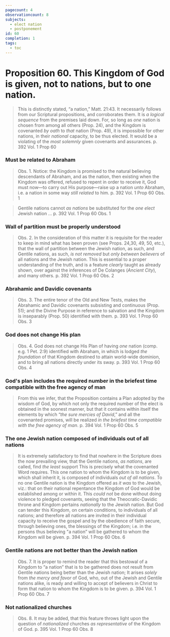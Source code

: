```yaml
---
pagecount: 4
observationcount: 8
subjects:
  - elect nation
  - postponement
id: 60
completion: 1
tags:
  - toc
---
```

# Proposition 60. This Kingdom of God is given, not to nations, but to one nation.

>This is distinctly stated, “a nation,” Matt. 21:43. It necessarily follows from our Scriptural propositions, and corroborates them. It is *a logical sequence* from the premises laid down. For, so long as *one* nation is chosen from among all others (Prop. 24), and the Kingdom is covenanted *by oath* to *that* nation (Prop. 49), it is impossible for other nations, in their *national* capacity, to be thus elected. It would be a violating of the *most solemnly* given covenants and assurances.
>p. 392 Vol. 1 Prop 60
### Must be related to Abraham
>Obs. 1. Notice: the Kingdom is promised to the natural believing descendants of Abraham, and as the nation, then existing when the Kingdom was offered, refused to repent in order to receive it, God must now—to carry out His purpose—raise up a nation *unto* Abraham, i.e. a nation in some way *still related* to him.
>p. 392 Vol. 1 Prop 60 Obs. 1

>Gentile nations cannot *as nations* be substituted for the *one elect* Jewish nation ...
>p. 392 Vol. 1 Prop 60 Obs. 1
### Wall of partition must be properly understood
>Obs. 2. In the consideration of this matter it is requisite for the reader to keep in mind what has been proven (see Props. 24,30, 49, 50, etc.), that the wall of partition between the Jewish nation, as such, and Gentile nations, as such, *is not removed* but *only between believers* of all nations and the Jewish nation. This is essential to a proper understanding of the truth, and is a feature *clearly* taught as already shown, over against the inferences of De Colanges (*Ancient City*), and many others.
>p. 392 Vol. 1 Prop 60 Obs. 2
### Abrahamic and Davidic covenants
>Obs. 3. The entire tenor of the Old and New Tests, makes the Abrahamic and Davidic covenants subsisting and continuous (Prop. 51); and the Divine Purpose in reference to salvation and the Kingdom is inseparably (Prop. 50) identified with them.
>p. 393 Vol. 1 Prop 60 Obs. 3
### God does not change His plan
>Obs. 4. God does not change His Plan of having *one* nation (comp. e.g. 1 Pet. 2:9) identified with Abraham, in which is lodged *the foundation* of that Kingdom destined to attain world-wide dominion, and to bring all nations directly under its sway.
>p. 393 Vol. 1 Prop 60 Obs. 4
### God's plan includes the required number in the briefest time compatible with the free agency of man
>From this we infer, that the Proposition contains a Plan adopted by the wisdom of God, by which not only the required number of the elect is obtained in the soonest manner, but that it contains within itself the elements by which “*the sure mercies of David*,” and all the covenanted promises, will be realized *in the briefest time compatible with the free agency of man*.
>p. 394 Vol. 1 Prop 60 Obs. 5
### The one Jewish nation composed of individuals out of all nations
>It is extremely satisfactory to find that nowhere in the Scripture does the now prevailing view, that the Gentile nations, *as nations*, are called, find *the least* support This is precisely what the covenanted Word requires. This one nation to whom the Kingdom is to be given, which shall inherit it, is composed of individuals *out of all nations*. To no one Gentile nation is the Kingdom offered as *it was* to the Jewish, viz.: that on their national repentance the Kingdom of God would be established among or within it. This *could not* be done without doing violence to pledged covenants, seeing that the Theocratic-Davidic throne and Kingdom pertains *nationally* to the Jewish nation. But God can tender this Kingdom, on certain conditions, to individuals of all nations; and therefore all nations are invited in their individual capacity to receive the gospel and by the obedience of faith secure, through believing ones, the blessings of the Kingdom; i.e. in the persons thus believing "a nation” will be gathered to whom the Kingdom will be given.
>p. 394 Vol. 1 Prop 60 Obs. 6
### Gentile nations are not better than the Jewish nation
>Obs. 7. It is proper to remind the reader that this bestowal of a Kingdom to “a nation” that is to be gathered does not result from Gentile nations being better than the Jewish nation; It arises *solely* from *the mercy and favor* of God, who, out of the Jewish and Gentile nations alike, is ready and willing to accept of believers in Christ to form that nation to whom the Kingdom is to be given.
>p. 394 Vol. 1 Prop 60 Obs. 7
### Not nationalized churches
>Obs. 8. It may be added, that this feature throws light upon the question of *nationalized* churches *as representative* of the Kingdom of God.
>p. 395 Vol. 1 Prop 60 Obs. 8
